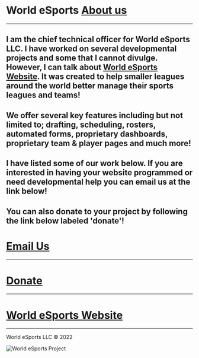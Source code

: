 # World eSports <a href="https://bestthereis1983.me/aboutme">About us</a>
---

 I am the chief technical officer for World eSports LLC. I have worked on several developmental projects and some that I cannot divulge. However, I can talk about <a href="https://worldesports.app">World eSports Website</a>. It was created to help smaller leagues around the world better manage their sports leagues and teams! 
---

 **We offer several key features including but not limited to; drafting, scheduling, rosters, automated forms, proprietary dashboards, proprietary team & player pages and much more!**
---

 I have listed some of our work below. If you are interested in having your website programmed or need developmental help you can email us at the link below!
---

 You can also donate to your project by following the link below labeled 'donate'!
---


# <a href="mailto:chieftech@worldesports.app">Email Us</a>
---
# <a href="/funding.yml">Donate</a>
---
# <a href="https://worldesports.app" target="_blank">World eSports Website</a>
---

 World eSports LLC &copy; 2022 

 <img src="https://worldesports.app/media/f55a4s3v/wehl_media_logo_4.png" alt="World eSports Project"><br>
 
